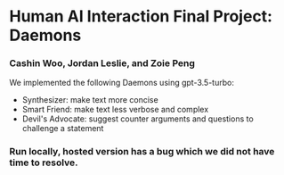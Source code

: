 # Human AI Interaction Final Project: Daemons

### Cashin Woo, Jordan Leslie, and Zoie Peng

We implemented the following Daemons using gpt-3.5-turbo:
- Synthesizer: make text more concise
- Smart Friend: make text less verbose and complex
- Devil's Advocate: suggest counter arguments and questions to challenge a statement

### Run locally, hosted version has a bug which we did not have time to resolve.
